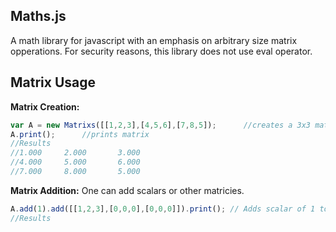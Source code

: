 ## Maths.js
A math library for javascript with an emphasis on arbitrary size matrix opperations. For security reasons, this library does not use eval operator. 


## Matrix Usage

**Matrix Creation:** 
```js
var A = new Matrixs([[1,2,3],[4,5,6],[7,8,5]);		//creates a 3x3 matrix 
A.print();		//prints matrix 
//Results 
//1.000		2.000		3.000
//4.000		5.000		6.000
//7.000		8.000		5.000

```

**Matrix Addition:**
One can add scalars or other matricies. 
```js
A.add(1).add([[1,2,3],[0,0,0],[0,0,0]]).print(); // Adds scalar of 1 to matrix, then a 3x3 matrix, then prints result
//Results



```

